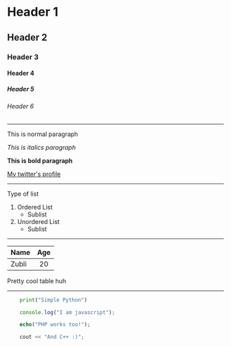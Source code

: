 <!-- There is one to 6. # is the largest -->
# Header 1 
## Header 2
### Header 3
#### Header 4
##### Header 5
###### Header 6

<!-- Horizontal Line -->
---

<!-- Several Type of Fonts -->
This is normal paragraph

*This is italics paragraph*

**This is bold paragraph**

<!-- Hyperlink -->
[My twitter's profile](https://twitter.com/bedezub "Please follow cause, it is really cool!")

---

Type of list

1. Ordered List
    * Sublist
2. Unordered List
    * Sublist

---

| Name  |  Age  |
|-------|:-----:|
| Zubli |   20  |

Pretty cool table huh

---

``` python
    print("Simple Python")
```

```javascript
    console.log("I am javascript");
```

```php
    echo("PHP works too!");
```

```c++
    cout << "And C++ :)";
```
